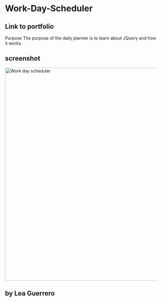 # Work-Day-Scheduler

## Link to portfolio


Purpose
The purpose of the daily planner is to learn about JQuery and how it works.

## screenshot

<img width="701" alt="Work day scheduler" src="https://user-images.githubusercontent.com/97196262/157777289-75556c92-e710-4dee-a474-54c81fdcd8e6.png">

## by Lea Guerrero
